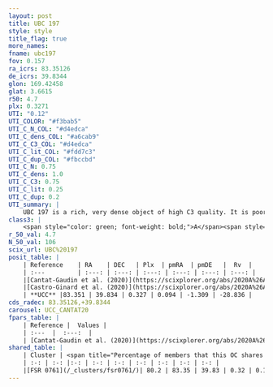 ```yaml
---
layout: post
title: UBC 197
style: style
title_flag: true
more_names: 
fname: ubc197
fov: 0.157
ra_icrs: 83.35126
de_icrs: 39.8344
glon: 169.42458
glat: 3.6615
r50: 4.7
plx: 0.3271
UTI: "0.12"
UTI_COLOR: "#f3bab5"
UTI_C_N_COL: "#d4edca"
UTI_C_dens_COL: "#a6cab9"
UTI_C_C3_COL: "#d4edca"
UTI_C_lit_COL: "#fdd7c3"
UTI_C_dup_COL: "#fbccbd"
UTI_C_N: 0.75
UTI_C_dens: 1.0
UTI_C_C3: 0.75
UTI_C_lit: 0.25
UTI_C_dup: 0.2
UTI_summary: |
    UBC 197 is a rich, very dense object of high C3 quality. It is poorly studied in the literature.<br><br><span style="color: #99180f; font-weight: bold;">Warning: </span>This is likely a duplicate object, which shares a large percentage of members with at least one previously reported entry.
class3: |
    <span style="color: green; font-weight: bold;">A</span><span style="color: #FFC300; font-weight: bold;">B</span>
r_50_val: 4.7
N_50_val: 106
scix_url: UBC%20197
posit_table: |
    | Reference    | RA    | DEC   | Plx  | pmRA  | pmDE   |  Rv  |
    | :---         | :---: | :---: | :---: | :---: | :---: | :---: |
    |[Cantat-Gaudin et al. (2020)](https://scixplorer.org/abs/2020A%26A...640A...1C) | 83.359 | 39.841 | 0.313 | 0.139 | -1.283 | -- |
    |[Castro-Ginard et al. (2020)](https://scixplorer.org/abs/2020A%26A...635A..45C) | 83.363 | 39.856 | 0.311 | 0.142 | -1.298 | -- |
    | **UCC** |83.351 | 39.834 | 0.327 | 0.094 | -1.309 | -28.836 | 
cds_radec: 83.35126,+39.8344
carousel: UCC_CANTAT20
fpars_table: |
    | Reference |  Values |
    | :---  |  :---:  |
    | [Cantat-Gaudin et al. (2020)](https://scixplorer.org/abs/2020A%26A...640A...1C) | `AVNN=0.95, DMNN=12.52, AgeNN=8.45` |
shared_table: |
    | Cluster | <span title="Percentage of members that this OC shares with the ones listed">%</span>   | RA   | DEC   | Plx   | pmRA  | pmDE  | Rv | UTI |
    | :-: | :-: |:-: | :-: | :-: | :-: | :-: | :-: | :-: |
    |[FSR 0761](/_clusters/fsr0761/)| 80.2 | 83.35 | 39.83 | 0.32 | 0.12 | -1.32 | -3.63 |0.8 |
---
```

